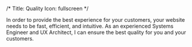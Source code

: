 /*
Title: Quality
Icon: fullscreen
*/

In order to provide the best experience for your customers, your website needs to be fast, efficient, and intuitive. As an experienced Systems Engineer and UX Architect, I can ensure the best quality for you and your customers.
